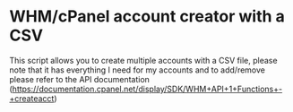 # WHM/cPanel account creator with a CSV

This script allows you to create multiple accounts with a CSV file, please note that it has everything I need for my accounts and to add/remove please refer to the API documentation (https://documentation.cpanel.net/display/SDK/WHM+API+1+Functions+-+createacct)